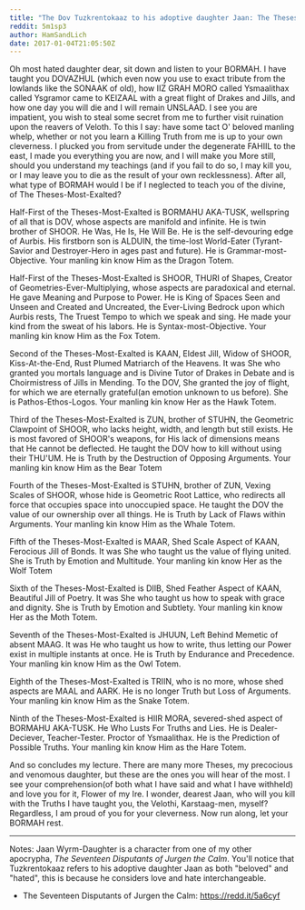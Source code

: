 ```yaml
---
title: "The Dov Tuzkrentokaaz to his adoptive daughter Jaan: The Theses-Most-Exalted"
reddit: 5m1sp3
author: HamSandLich
date: 2017-01-04T21:05:50Z
---
```


Oh most hated daughter dear, sit down and listen to your BORMAH. I have taught you DOVAZHUL (which even now you use to exact tribute from the lowlands like the SONAAK of old), how IIZ GRAH MORO called Ysmaalithax called Ysgramor came to KEIZAAL with a great flight of Drakes and Jills, and how one day you will die and I will remain UNSLAAD. I see you are impatient, you wish to steal some secret from me to further visit ruination upon the reavers of Veloth. To this I say: have some tact O' beloved manling whelp, whether or not you learn a Killing Truth from me is up to your own cleverness. I plucked you from servitude under the degenerate FAHIIL to the east, I made you everything you are now, and I will make you More still, should you understand my teachings (and if you fail to do so, I may kill you, or I may leave you to die as the result of your own recklessness). After all, what type of BORMAH would I be if I neglected to teach you of the divine, of The Theses-Most-Exalted?

Half-First of the Theses-Most-Exalted is BORMAHU AKA-TUSK, wellspring of all that is DOV, whose aspects are manifold and infinite. He is twin brother of SHOOR. He Was, He Is, He Will Be. He is the self-devouring edge of Aurbis. His firstborn son is ALDUIN, the time-lost World-Eater (Tyrant-Savior and Destroyer-Hero in ages past and future). He is Grammar-most-Objective. Your manling kin know Him as the Dragon Totem.

Half-First of the Theses-Most-Exalted is SHOOR, THURI of Shapes, Creator of Geometries-Ever-Multiplying, whose aspects are paradoxical and eternal. He gave Meaning and Purpose to Power. He is King of Spaces Seen and Unseen and Created and Uncreated, the Ever-Living Bedrock upon which Aurbis rests, The Truest Tempo to which we speak and sing. He made your kind from the sweat of his labors. He is Syntax-most-Objective. Your manling kin know Him as the Fox Totem.

Second of the Theses-Most-Exalted is KAAN, Eldest Jill, Widow of SHOOR, Kiss-At-the-End, Rust Plumed Matriarch of the Heavens. It was She who granted you mortals language and is Divine Tutor of Drakes in Debate and is Choirmistress of Jills in Mending. To the DOV, She granted the joy of flight, for which we are eternally grateful(an emotion unknown to us before). She is Pathos-Ethos-Logos. Your manling kin know Her as the Hawk Totem.

Third of the Theses-Most-Exalted is ZUN, brother of STUHN, the Geometric Clawpoint of SHOOR, who lacks height, width, and length but still exists. He is most favored of SHOOR's weapons, for His lack of dimensions means that He cannot be deflected. He taught the DOV how to kill without using their THU'UM. He is Truth by the Destruction of Opposing Arguments. Your manling kin know Him as the Bear Totem

Fourth of the Theses-Most-Exalted is STUHN, brother of ZUN, Vexing Scales of SHOOR, whose hide is Geometric Root Lattice, who redirects all force that occupies space into unoccupied space. He taught the DOV the value of our ownership over all things. He is Truth by Lack of Flaws within Arguments. Your manling kin know Him as the Whale Totem.

Fifth of the Theses-Most-Exalted is MAAR, Shed Scale Aspect of KAAN, Ferocious Jill of Bonds. It was She who taught us the value of flying united. She is Truth by Emotion and Multitude. Your manling kin know Her as the Wolf Totem

Sixth of the Theses-Most-Exalted is DIIB, Shed Feather Aspect of KAAN, Beautiful Jill of Poetry. It was She who taught us how to speak with grace and dignity. She is Truth by Emotion and Subtlety. Your manling kin know Her as the Moth Totem.

Seventh of the Theses-Most-Exalted is JHUUN, Left Behind Memetic of absent MAAG. It was He who taught us how to write, thus letting our Power exist in multiple instants at once. He is Truth by Endurance and Precedence. Your manling kin know Him as the Owl Totem.

Eighth of the Theses-Most-Exalted is TRIIN, who is no more, whose shed aspects are MAAL and AARK. He is no longer Truth but Loss of Arguments. Your manling kin know Him as the Snake Totem.

Ninth of the Theses-Most-Exalted is HIIR MORA, severed-shed aspect of BORMAHU AKA-TUSK. He Who Lusts For Truths and Lies. He is Dealer-Deciever, Teacher-Tester. Proctor of Ysmaalithax. He is the Prediction of Possible Truths. Your manling kin know Him as the Hare Totem.

And so concludes my lecture. There are many more Theses, my precocious and venomous daughter, but these are the ones you will hear of the most. I see your comprehension(of both what I have said and what I have withheld) and love you for it, Flower of my Ire. I wonder, dearest Jaan, who will you kill with the Truths I have taught you, the Velothi, Karstaag-men, myself? Regardless, I am proud of you for your cleverness. Now run along, let your BORMAH rest.

-----
Notes: Jaan Wyrm-Daughter is a character from one of my other apocrypha, *The Seventeen Disputants of Jurgen the Calm*. You'll notice that Tuzkrentokaaz refers to his adoptive daughter Jaan as both "beloved" and "hated", this is because he considers love and hate interchangeable.

* The Seventeen Disputants of Jurgen the Calm: https://redd.it/5a6cyf




